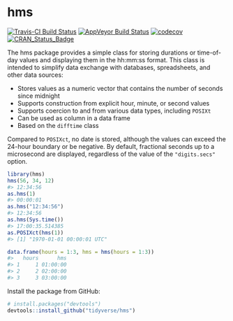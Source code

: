
hms
===

[![Travis-CI Build Status](https://travis-ci.org/tidyverse/hms.svg?branch=master)](https://travis-ci.org/tidyverse/hms) [![AppVeyor Build Status](https://ci.appveyor.com/api/projects/status/github/tidyverse/hms?branch=master&svg=true)](https://ci.appveyor.com/project/tidyverse/hms) [![codecov](https://codecov.io/gh/tidyverse/hms/branch/master/graph/badge.svg)](https://codecov.io/gh/tidyverse/hms) [![CRAN\_Status\_Badge](http://www.r-pkg.org/badges/version/hms)](https://cran.r-project.org/package=hms)

The hms package provides a simple class for storing durations or time-of-day values and displaying them in the hh:mm:ss format. This class is intended to simplify data exchange with databases, spreadsheets, and other data sources:

-   Stores values as a numeric vector that contains the number of seconds since midnight
-   Supports construction from explicit hour, minute, or second values
-   Supports coercion to and from various data types, including `POSIXt`
-   Can be used as column in a data frame
-   Based on the `difftime` class

Compared to `POSIXct`, no date is stored, although the values can exceed the 24-hour boundary or be negative. By default, fractional seconds up to a microsecond are displayed, regardless of the value of the `"digits.secs"` option.

``` r
library(hms)
hms(56, 34, 12)
#> 12:34:56
as.hms(1)
#> 00:00:01
as.hms("12:34:56")
#> 12:34:56
as.hms(Sys.time())
#> 17:00:35.514385
as.POSIXct(hms(1))
#> [1] "1970-01-01 00:00:01 UTC"

data.frame(hours = 1:3, hms = hms(hours = 1:3))
#>   hours      hms
#> 1     1 01:00:00
#> 2     2 02:00:00
#> 3     3 03:00:00
```

Install the package from GitHub:

``` r
# install.packages("devtools")
devtools::install_github("tidyverse/hms")
```
